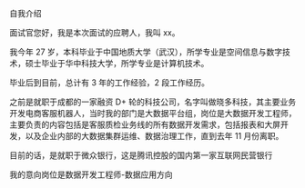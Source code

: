 自我介绍

面试官您好，我是本次面试的应聘人，我叫 xx。

我今年 27 岁，本科毕业于中国地质大学（武汉），所学专业是空间信息与数字技术，硕士毕业于华中科技大学，所学专业是计算机技术。

毕业后到目前，总计有 3 年的工作经验，2 段工作经历。

之前是就职于成都的一家融资 D+ 轮的科技公司，名字叫做晓多科技，其主要业务开发电商客服机器人，当时我的部门是大数据平台组，岗位是大数据开发工程师，主要负责的内容包括是客服质检业务线的所有数据开发需求，包括报表和大屏开发，以及企业内部的大数据集群运维、数据治理工作，直到去年 11 月份离职。

目前的话，是就职于微众银行，这是腾讯控股的国内第一家互联网民营银行

我的意向岗位是数据开发工程师-数据应用方向